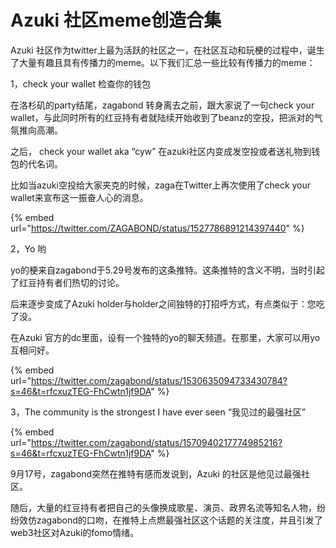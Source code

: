 # Azuki 社区meme创造合集

Azuki 社区作为twitter上最为活跃的社区之一，在社区互动和玩梗的过程中，诞生了大量有趣且具有传播力的meme。以下我们汇总一些比较有传播力的meme：



1，check your wallet 检查你的钱包

在洛杉矶的party结尾，zagabond 转身离去之前，跟大家说了一句check your wallet，与此同时所有的红豆持有者就陆续开始收到了beanz的空投，把派对的气氛推向高潮。

之后， check your wallet aka “cyw” 在azuki社区内变成发空投或者送礼物到钱包的代名词。

比如当azuki空投给大家夹克的时候，zaga在Twitter上再次使用了check your wallet来宣布这一振奋人心的消息。

{% embed url="https://twitter.com/ZAGABOND/status/1527786891214397440" %}



2，Yo 哟

yo的梗来自zagabond于5.29号发布的这条推特。这条推特的含义不明，当时引起了红豆持有者们热切的讨论。

后来逐步变成了Azuki holder与holder之间独特的打招呼方式，有点类似于：您吃了没。

在Azuki 官方的dc里面，设有一个独特的yo的聊天频道。在那里，大家可以用yo互相问好。

{% embed url="https://twitter.com/zagabond/status/1530635094733430784?s=46&t=rfcxuzTEG-FhCwtn1jf9DA" %}



3，The community is the strongest I have ever seen “我见过的最强社区”

{% embed url="https://twitter.com/zagabond/status/1570940217774985216?s=46&t=rfcxuzTEG-FhCwtn1jf9DA" %}

9月17号，zagabond突然在推特有感而发说到，Azuki 的社区是他见过最强社区。

随后，大量的红豆持有者把自己的头像换成歌星、演员、政界名流等知名人物，纷纷效仿zagabond的口吻，在推特上点燃最强社区这个话题的关注度，并且引发了web3社区对Azuki的fomo情绪。



